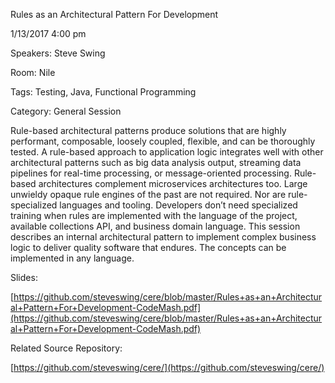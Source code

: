Rules as an Architectural Pattern For Development

1/13/2017 4:00 pm

Speakers: Steve Swing

Room: Nile

Tags: Testing, Java, Functional Programming

Category: General Session

Rule-based architectural patterns produce solutions that are highly performant, composable, loosely coupled, flexible, and can be thoroughly tested. A rule-based approach to application logic integrates well with other architectural patterns such as big data analysis output, streaming data pipelines for real-time processing, or message-oriented processing. Rule-based architectures complement microservices architectures too. Large unwieldy opaque rule engines of the past are not required. Nor are rule-specialized languages and tooling. Developers don’t need specialized training when rules are implemented with the language of the project, available collections API, and business domain language. This session describes an internal architectural pattern to implement complex business logic to deliver quality software that endures. The concepts can be implemented in any language.

Slides:

[https://github.com/steveswing/cere/blob/master/Rules+as+an+Architectural+Pattern+For+Development-CodeMash.pdf](https://github.com/steveswing/cere/blob/master/Rules+as+an+Architectural+Pattern+For+Development-CodeMash.pdf)

Related Source Repository:

[https://github.com/steveswing/cere/](https://github.com/steveswing/cere/)
